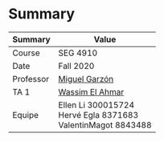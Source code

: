 # Summary

| Summary   | Value                                                                                          |
| --------- | ---------------------------------------------------------------------------------------------- |
| Course    | SEG 4910                                                                                       |
| Date      | Fall 2020                                                                                      |
| Professor | [Miguel Garzón](mgarzon@uOttawa.ca)                                                            |
| TA 1      | [Wassim El Ahmar](welah096@uottawa.ca)                                                         |
| Equipe    | Ellen Li 300015724 <br />  Hervé Egla 8371683 <br /> ValentinMagot 8843488                     |

